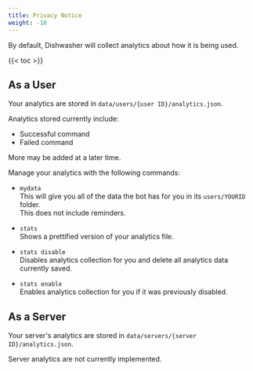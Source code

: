 ```yaml
---
title: Privacy Notice
weight: -10
---
```


By default, Dishwasher will collect analytics about how it is being used.

<!--more-->

{{< toc >}}

## As a User

Your analytics are stored in `data/users/{user ID}/analytics.json`.

Analytics stored currently include:
- Successful command
- Failed command

More may be added at a later time.

Manage your analytics with the following commands:

- `mydata`<br>
This will give you all of the data the bot has for you in its `users/YOURID` folder.<br>
This does not include reminders.

- `stats`<br>
Shows a prettified version of your analytics file.

- `stats disable`<br>
Disables analytics collection for you and delete all analytics data currently saved.

- `stats enable`<br>
Enables analytics collection for you if it was previously disabled.

## As a Server

Your server's analytics are stored in `data/servers/{server ID}/analytics.json`.

Server analytics are not currently implemented.

